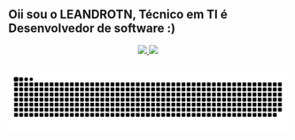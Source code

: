 ## Oii sou o LEANDROTN, Técnico em TI é Desenvolvedor de software :)
<div align="center">
  <a href="https://github.com/leandrotn">
  <img height="180em" src="https://github-readme-stats.vercel.app/api?username=rafaballerini&show_icons=true&theme=dracula&include_all_commits=true&count_private=true"/>
  <img height="180em" src="https://github-readme-stats.vercel.app/api/top-langs/?username=rafaballerini&layout=compact&langs_count=7&theme=dracula"/>
  
  ##
  
 
![Snake animation](https://github.com/leandrotn/leandrotn/blob/output/github-contribution-grid-snake.svg)
